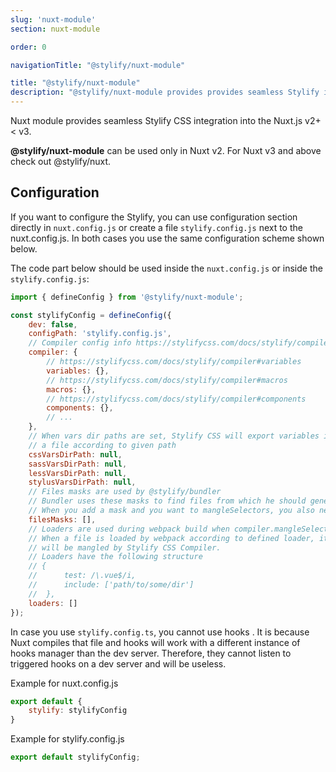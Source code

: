 ```yaml
---
slug: 'nuxt-module'
section: nuxt-module

order: 0

navigationTitle: "@stylify/nuxt-module"

title: "@stylify/nuxt-module"
description: "@stylify/nuxt-module provides provides seamless Stylify integration into the Nuxt.js."
---
```



Nuxt module provides seamless Stylify CSS integration into the Nuxt.js v2+ < v3.

<note>
	<strong>@stylify/nuxt-module</strong> can be used only in Nuxt v2. For Nuxt v3 and above check out <nuxt-link to="/docs/nuxt">@stylify/nuxt</nuxt-link>.
</note>

<docs-section>
<template #description>

## Installation
Nuxt module can be installed only via CLI like NPM or Yarn:

</template>
<template #code>

```bash
yarn add -D @stylify/nuxt-module
npm i -D @stylify/nuxt-module
```

</template>
</docs-section>

<docs-section>
<template #description>

## Usage
Add a buildModule into the `nuxt.config.js`:

</template>
<template #code>

```js
buildModules: [
	'@stylify/nuxt-module'
]
```

</template>
</docs-section>

## Configuration

If you want to configure the Stylify, you can use configuration section directly in `nuxt.config.js` or create a file `stylify.config.js` next to the nuxt.config.js. In both cases you use the same configuration scheme shown below.

The code part below should be used inside the `nuxt.config.js` or inside the `stylify.config.js`:
```js
import { defineConfig } from '@stylify/nuxt-module';

const stylifyConfig = defineConfig({
	dev: false,
	configPath: 'stylify.config.js',
	// Compiler config info https://stylifycss.com/docs/stylify/compiler#configuration
	compiler: {
		// https://stylifycss.com/docs/stylify/compiler#variables
		variables: {},
		// https://stylifycss.com/docs/stylify/compiler#macros
		macros: {},
		// https://stylifycss.com/docs/stylify/compiler#components
		components: {},
		// ...
	},
	// When vars dir paths are set, Stylify CSS will export variables into
	// a file according to given path
	cssVarsDirPath: null,
	sassVarsDirPath: null,
	lessVarsDirPath: null,
	stylusVarsDirPath: null,
	// Files masks are used by @stylify/bundler
	// Bundler uses these masks to find files from which he should generate CSS
	// When you add a mask and you want to mangleSelectors, you also need to add appropriate loader. See below
	filesMasks: [],
	// Loaders are used during webpack build when compiler.mangleSelectors are set to true and when nuxt runs production build
	// When a file is loaded by webpack according to defined loader, its content
	// will be mangled by Stylify CSS Compiler.
	// Loaders have the following structure
	// {
	//		test: /\.vue$/i,
	//		include: ['path/to/some/dir']
	//	},
	loaders: []
});
```

<note>
In case you use <code>stylify.config.ts</code>, you cannot use <nuxt-link to="/docs/stylify/compiler#hooks">hooks </nuxt-link>. It is because Nuxt compiles that file and hooks will work with a different instance of hooks manager than the dev server. Therefore, they cannot listen to triggered hooks on a dev server and will be useless.
</note>

Example for nuxt.config.js
```js
export default {
	stylify: stylifyConfig
}
```

Example for stylify.config.js
```js
export default stylifyConfig;
```
